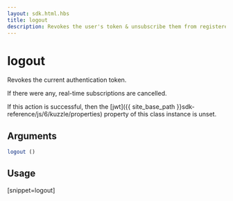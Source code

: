 ```yaml
---
layout: sdk.html.hbs
title: logout
description: Revokes the user's token & unsubscribe them from registered rooms.
---
```


# logout

Revokes the current authentication token.

If there were any, real-time subscriptions are cancelled.

If this action is successful, then the [jwt]({{ site_base_path }}sdk-reference/js/6/kuzzle/properties) property of this class instance is unset.

## Arguments

```javascript
logout ()
```

## Usage

[snippet=logout]
